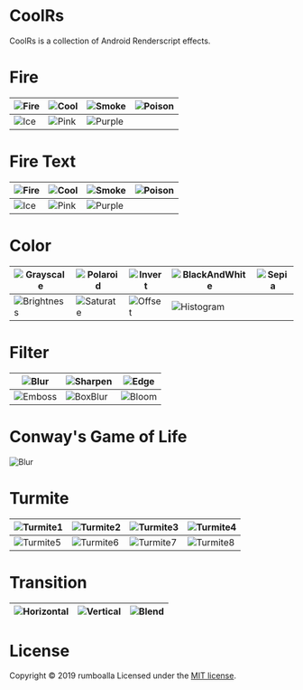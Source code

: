 # CoolRs
CoolRs is a collection of Android Renderscript effects.

# Fire
![Fire](https://github.com/rumboalla/coolrs/raw/master/screenshots/fire.gif) | ![Cool](https://github.com/rumboalla/coolrs/raw/master/screenshots/cool.gif) | ![Smoke](https://github.com/rumboalla/coolrs/raw/master/screenshots/smoke.gif) | ![Poison](https://github.com/rumboalla/coolrs/raw/master/screenshots/poison.gif) 
------------ | ------------- | ------------- | -------------
![Ice](https://github.com/rumboalla/coolrs/raw/master/screenshots/ice.gif) | ![Pink](https://github.com/rumboalla/coolrs/raw/master/screenshots/pink.gif) | ![Purple](https://github.com/rumboalla/coolrs/raw/master/screenshots/purple.gif) | 

# Fire Text
![Fire](https://github.com/rumboalla/coolrs/raw/master/screenshots/firetext.gif) | ![Cool](https://github.com/rumboalla/coolrs/raw/master/screenshots/cooltext.gif) | ![Smoke](https://github.com/rumboalla/coolrs/raw/master/screenshots/smoketext.gif) | ![Poison](https://github.com/rumboalla/coolrs/raw/master/screenshots/poisontext.gif)
------------ | ------------- | ------------- | -------------
![Ice](https://github.com/rumboalla/coolrs/raw/master/screenshots/icetext.gif) | ![Pink](https://github.com/rumboalla/coolrs/raw/master/screenshots/pinktext.gif) | ![Purple](https://github.com/rumboalla/coolrs/raw/master/screenshots/purpletext.gif) | 

# Color
![Grayscale](https://github.com/rumboalla/coolrs/raw/master/screenshots/grayscale.png) | ![Polaroid](https://github.com/rumboalla/coolrs/raw/master/screenshots/polaroid.png) | ![Invert](https://github.com/rumboalla/coolrs/raw/master/screenshots/invert.png) | ![BlackAndWhite](https://github.com/rumboalla/coolrs/raw/master/screenshots/blackandwhite.png)| ![Sepia](https://github.com/rumboalla/coolrs/raw/master/screenshots/sepia.png)
------------ | ------------- | ------------- | ------------- | -------------
![Brightness](https://github.com/rumboalla/coolrs/raw/master/screenshots/brightness.png) | ![Saturate](https://github.com/rumboalla/coolrs/raw/master/screenshots/saturate.png) | ![Offset](https://github.com/rumboalla/coolrs/raw/master/screenshots/offset.png) | ![Histogram](https://github.com/rumboalla/coolrs/raw/master/screenshots/histogram.png) |

# Filter
![Blur](https://github.com/rumboalla/coolrs/raw/master/screenshots/blur.png) | ![Sharpen](https://github.com/rumboalla/coolrs/raw/master/screenshots/sharpen.png) | ![Edge](https://github.com/rumboalla/coolrs/raw/master/screenshots/edge.png)
------------ | ------------- | -------------
![Emboss](https://github.com/rumboalla/coolrs/raw/master/screenshots/emboss.png) | ![BoxBlur](https://github.com/rumboalla/coolrs/raw/master/screenshots/boxblur.png) | ![Bloom](https://github.com/rumboalla/coolrs/raw/master/screenshots/bloom.png) 

# Conway's Game of Life
![Blur](https://github.com/rumboalla/coolrs/raw/master/screenshots/conway.gif)

# Turmite
![Turmite1](https://github.com/rumboalla/coolrs/raw/master/screenshots/turmite1.gif) | ![Turmite2](https://github.com/rumboalla/coolrs/raw/master/screenshots/turmite2.gif) | ![Turmite3](https://github.com/rumboalla/coolrs/raw/master/screenshots/turmite3.gif) | ![Turmite4](https://github.com/rumboalla/coolrs/raw/master/screenshots/turmite4.gif) 
------------ | ------------- | ------------- | -------------
![Turmite5](https://github.com/rumboalla/coolrs/raw/master/screenshots/turmite5.gif) | ![Turmite6](https://github.com/rumboalla/coolrs/raw/master/screenshots/turmite6.gif) | ![Turmite7](https://github.com/rumboalla/coolrs/raw/master/screenshots/turmite7.gif) | ![Turmite8](https://github.com/rumboalla/coolrs/raw/master/screenshots/turmite8.gif)

# Transition
![Horizontal](https://github.com/rumboalla/coolrs/raw/master/screenshots/horizontal.gif) | ![Vertical](https://github.com/rumboalla/coolrs/raw/master/screenshots/vertical.gif) | ![Blend](https://github.com/rumboalla/coolrs/raw/master/screenshots/blend.gif)
------------ | ------------- | -------------

# License
Copyright © 2019 rumboalla
Licensed under the [MIT license](https://github.com/rumboalla/coolrs/raw/master/LICENSE).

